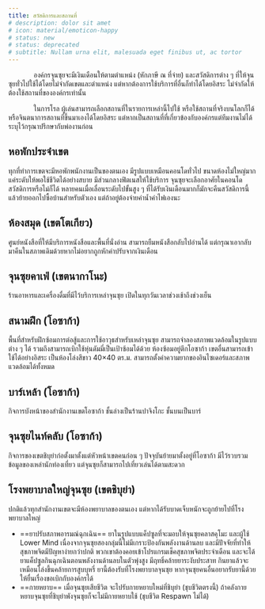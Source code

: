 ```yaml
---
title: สวัสดิการและสถานที่
# description: dolor sit amet
# icon: material/emoticon-happy
# status: new
# status: deprecated
# subtitle: Nullam urna elit, malesuada eget finibus ut, ac tortor
---
```


<p>&nbsp;&nbsp;&nbsp;&nbsp;&nbsp;&nbsp;&nbsp;&nbsp;&nbsp;&nbsp;&nbsp;&nbsp; องค์กรจุนซุยจะมีเงินเดือนให้ตามตำแหน่ง (หักภาษี ณ ที่จ่าย) และสวัสดิการต่าง ๆ ที่ให้จุนซุยทั่วไปใช้ได้โดยไม่จำกัดเขตและตำแหน่ง แต่หากต้องการใช้บริการที่อื่นก็ทำได้โดยอิสระ ไม่จำกัดให้ต้องใช้สถานที่ขององค์กรเท่านั้น</p>
<p>&nbsp;&nbsp;&nbsp;&nbsp;&nbsp;&nbsp;&nbsp;&nbsp;&nbsp;&nbsp;&nbsp;&nbsp; ในการโรล ผู้เล่นสามารถเลือกสถานที่ในรายการเหล่านี้ไปใช้ หรือใช้สถานที่จริงบนโลกก็ได้ หรือจินตนาการสถานที่ขึ้นมาเองได้โดยอิสระ แต่หากเป็นสถานที่ที่เกี่ยวข้องกับองค์กรแต่ทีมงานไม่ได้ระบุไว้กรุณาปรึกษากับพ่องานก่อน</p>

## หอพักประจำเขต
ทุกที่ทำการเขตจะมีหอพักพนักงานเป็นของตนเอง มีรูปแบบเหมือนคอนโดทั่วไป ขนาดห้องไม่ใหญ่มาก แค่ระดับให้พอใช้ชีวิตได้อย่างสบาย มีส่วนกลางฟิตเนสให้ใช้บริการ จุนซุยจะเลือกอาศัยในคอนโดสวัสดิการหรือไม่ก็ได้ หลายคนเมื่อเลื่อนระดับไปขั้นสูง ๆ ที่ได้รับเงินเดือนมากก็มักจะคืนสวัสดิการนี้แล้วย้ายออกไปซื้อบ้านสำหรับตัวเอง แต่ถ้าอยู่ต้องจ่ายค่าน้ำค่าไฟเองนะ

## ห้องสมุด (เขตโตเกียว)
ศูนย์หนังสือที่ให้มีบริการหนังสือและพื้นที่นั่งอ่าน สามารถยืมหนังสือกลับไปอ่านได้ แต่กรุณาเอากลับมาคืนในสภาพเดิมด้วยหากไม่อยากถูกหักค่าปรับจากเงินเดือน

## จุนซุยคาเฟ่ (เขตนากาโนะ)
ร้านอาหารและเครื่องดื่มที่มีไว้บริการเหล่าจุนซุย เปิดในทุกวันเวลาช่วงเช้าถึงช่วงเย็น

## สนามฝึก (โอซาก้า)
พื้นที่สำหรับฝึกซ้อมการต่อสู้และการใช้อาวุธสำหรับเหล่าจุนซุย สามารถจำลองสภาพแวดล้อมในรูปแบบต่าง ๆ ได้ รวมถึงสามารถเบิกใช้หุ่นดัมมี่เป็นเป้าซ้อมได้ด้วย ห้องซ้อมอยู่ตึกโอซาก้า เขตอื่นสามารถเข้าใช้ได้อย่างอิสระ เป็นห้องโล่งสีขาว 40×40 ตร.ม. สามารถตั้งค่าความยากของอินไซเดอร์และสภาพแวดล้อมได้ทั้งหมด

## บาร์เหล้า  (โอซาก้า)
กิจการบังหน้าของสำนักงานเขตโอซาก้า ชั้นล่างเป็นร้านปาจิงโกะ ชั้นบนเป็นบาร์

## จุนซุยไนท์คลับ (โอซาก้า)
กิจการของเขตชิบุย่าก่อตั้งมาตั้งแต่หัวหน้าเขตคนก่อน ๆ ปัจจุบันย้ายมาตั้งอยู่ที่โอซาก้า มีไว้รวบรวมข้อมูลของเหล่านักท่องเที่ยว แต่จุนซุยก็สามารถไปเที่ยวเล่นได้ตามสะดวก

## โรงพยาบาลใหญ่จุนซุย (เขตชิบุย่า)
ปกติแล้วทุกสำนักงานเขตจะมีห้องพยาบาลของตนเอง แต่หากได้รับบาดเจ็บหนักจะถูกย้ายไปที่โรงพยาบาลใหญ่

- ==ยาปรับสภาพอารมณ์ฉุกเฉิน== ยาในรูปแบบแค็ปซูลที่จะมอบให้จุนซุยคลาสคุโมะ และผู้ใช้ Lower Mind เนื่องจากจุนซุยสองกลุ่มนี้ไม่มีเกราะป้องกันพลังงานด้านลบ และมีปัจจัยที่ทำให้สุขภาพจิตมีปัญหาง่ายกว่าปกติ พวกเขาต้องคอยเข้าโปรแกรมเช็คสุขภาพจิตประจำเดือน และจะได้ยาแค็ปซูลกินฉุกเฉินตอนพลังงานด้านลบในตัวพุ่งสูง มีฤทธิ์คล้ายยาระงับประสาท กินยาแล้วจะเหมือนโล่งขึ้นคล้ายการสูบบุหรี่ ยานี้ต้องรับที่โรงพยาบาลจุนซุย หากจุนซุยคนอื่นอยากรับยานี้ด้วยให้ยื่นเรื่องขอเบิกกับองค์กรได้
- ==กายหยาบ== เมื่อจุนซุยเสียชีวิต จะไปรับกายหยาบใหม่ที่ชิบุย่า (ชุบชีวิตตรงนี้) ถ้าคลังกายหยาบจุนซุยที่ชิบุย่าพังจุนซุยก็จะไม่มีกายหยาบใช้ (ชุบชีวิต Respawn ไม่ได้)
